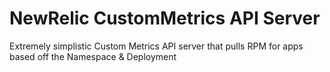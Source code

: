 # NewRelic CustomMetrics API Server

Extremely simplistic Custom Metrics API server that pulls RPM for apps based off the Namespace & Deployment